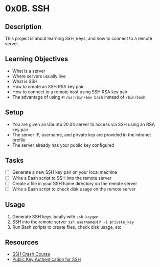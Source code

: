# 0x0B. SSH

## Description
This project is about learning SSH, keys, and how to connect to a remote server.

## Learning Objectives
- What is a server
- Where servers usually live
- What is SSH 
- How to create an SSH RSA key pair
- How to connect to a remote host using SSH RSA key pair
- The advantage of using `#!/usr/bin/env bash` instead of `/bin/bash`

## Setup
- You are given an Ubuntu 20.04 server to access via SSH using an RSA key pair
- The server IP, username, and private key are provided in the intranet profile
- The server already has your public key configured

## Tasks
- [ ] Generate a new SSH key pair on your local machine
- [ ] Write a Bash script to SSH into the remote server
- [ ] Create a file in your SSH home directory on the remote server
- [ ] Write a Bash script to check disk usage on the remote server

## Usage
1. Generate SSH keys locally with `ssh-keygen`
2. SSH into the remote server `ssh username@IP -i private_key`
3. Run Bash scripts to create files, check disk usage, etc

## Resources
- [SSH Crash Course](https://www.youtube.com/watch?v=hQWRp-FdTpc) 
- [Public Key Authentication for SSH](https://www.ssh.com/academy/ssh/public-key-authentication)
